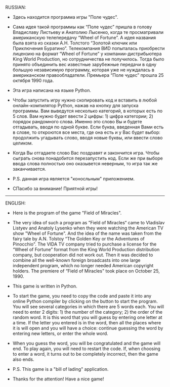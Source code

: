 RUSSIAN:
* Здесь находится программа игры "Поле чудес".
* Сама идея такой программы как “Поле чудес” пришла в голову Владиславу Листьеву и Анатолию Лысенко, когда те просматривали американскую телепередачу “Wheel of Fortune”. А идея названия была взята из сказки А.Н. Толстого “Золотой ключик или Приключения Буратино”. 
Телекомпания ВИD попыталась приобрести лицензию на формат “Wheel of Fortune” у компании-дистрибьютера King World Production, но сотрудничества не получилось.
Тогда было принято объединить вес известные зарубежные передачи в одну большую независимую программу, которая уже не нуждалась в американском правообладатели. Премьера “Поле чудес” прошла 25 октября 1990 года.
* Эта игра написана на языке Python.
* Чтобы запустить игру нужно скопировать код и вставить в любой онлайн-компилятор Python, нажав на кнопку для запуска программы. Вам выведутся несколько категорий, в которых есть по 5 слов. Вам нужно будет ввести 2 цифры: 1) цифра категории; 2) порядок рандомного слова.
Именно это слово Вы и будете отгадывать, вводя по одной букве. Если буква, введенная Вами есть в слове, то откроются все места, где она есть и у Вас будет выбор: продолжить угадывать слово, вводя новые буквы, или ввести слово целиком.
* Когда Вы отгадаете слово Вас поздравят и закончится игра. Чтобы сыграть снова понадобится перезапустить код.
Если же при выборе ввода слова полностью оно оказывется неверным, то игра так же заканчивается.
* P.S. данная игра является "коносльным" приложением.

* СПасибо за внимание! Приятной игры!
----------------------------------------------------------------------------
ENGLISH:
* Here is the program of the game "Field of Miracles".
* The very idea of such a program as ”Field of Miracles“ came to Vladislav Listyev and Anatoly Lysenko when they were watching the American TV show "Wheel of Fortune". And the idea of the name was taken from the fairy tale by A.N. Tolstoy “The Golden Key or the Adventures of Pinocchio". The VIDA TV company tried to purchase a license for the “Wheel of Fortune” format from the King World Production distribution company, but cooperation did not work out. Then it was decided to combine all the well-known foreign broadcasts into one large independent program, which no longer needed American copyright holders. The premiere of “Field of Miracles" took place on October 25, 1990.
* This game is written in Python.
* To start the game, you need to copy the code and paste it into any online Python compiler by clicking on the button to start the program. You will see several categories in which there are 5 words each. You will need to enter 2 digits: 1) the number of the category; 2) the order of the random word. It is this word that you will guess by entering one letter at a time. If the letter you entered is in the word, then all the places where it is will open and you will have a choice: continue guessing the word by entering new letters, or enter the whole word.
* When you guess the word, you will be congratulated and the game will end. To play again, you will need to restart the code. If, when choosing to enter a word, it turns out to be completely incorrect, then the game also ends.
* P.S. This game is a "bill of lading" application.
  
* Thanks for the attention! Have a nice game!
